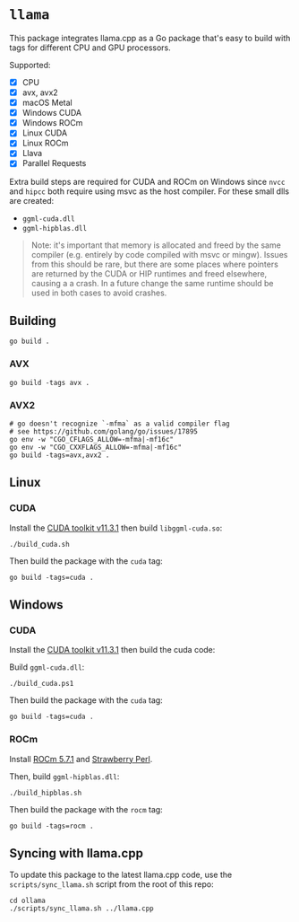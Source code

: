 # `llama`

This package integrates llama.cpp as a Go package that's easy to build with tags for different CPU and GPU processors.

Supported:

- [x] CPU
- [x] avx, avx2
- [x] macOS Metal
- [x] Windows CUDA
- [x] Windows ROCm
- [x] Linux CUDA
- [x] Linux ROCm
- [x] Llava
- [x] Parallel Requests

Extra build steps are required for CUDA and ROCm on Windows since `nvcc` and `hipcc` both require using msvc as the host compiler. For these small dlls are created:

- `ggml-cuda.dll`
- `ggml-hipblas.dll`

> Note: it's important that memory is allocated and freed by the same compiler (e.g. entirely by code compiled with msvc or mingw). Issues from this should be rare, but there are some places where pointers are returned by the CUDA or HIP runtimes and freed elsewhere, causing a a crash. In a future change the same runtime should be used in both cases to avoid crashes.

## Building

```
go build .
```

### AVX

```shell
go build -tags avx .
```

### AVX2

```shell
# go doesn't recognize `-mfma` as a valid compiler flag
# see https://github.com/golang/go/issues/17895
go env -w "CGO_CFLAGS_ALLOW=-mfma|-mf16c"
go env -w "CGO_CXXFLAGS_ALLOW=-mfma|-mf16c"
go build -tags=avx,avx2 .
```

## Linux

### CUDA

Install the [CUDA toolkit v11.3.1](https://developer.nvidia.com/cuda-11-3-1-download-archive) then build `libggml-cuda.so`:

```shell
./build_cuda.sh
```

Then build the package with the `cuda` tag:

```shell
go build -tags=cuda .
```

## Windows

### CUDA

Install the [CUDA toolkit v11.3.1](https://developer.nvidia.com/cuda-11-3-1-download-archive) then build the cuda code:

Build `ggml-cuda.dll`:

```shell
./build_cuda.ps1
```

Then build the package with the `cuda` tag:

```shell
go build -tags=cuda .
```

### ROCm

Install [ROCm 5.7.1](https://rocm.docs.amd.com/en/docs-5.7.1/) and [Strawberry Perl](https://strawberryperl.com/).

Then, build `ggml-hipblas.dll`:

```shell
./build_hipblas.sh
```

Then build the package with the `rocm` tag:

```shell
go build -tags=rocm .
```

## Syncing with llama.cpp

To update this package to the latest llama.cpp code, use the `scripts/sync_llama.sh` script from the root of this repo:

```
cd ollama
./scripts/sync_llama.sh ../llama.cpp
```
